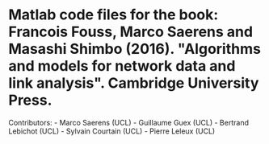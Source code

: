 # Matlab code files for the book: Francois Fouss, Marco Saerens and Masashi Shimbo (2016). "Algorithms and models for network data and link analysis". Cambridge University Press.

Contributors: - Marco Saerens (UCL)
              - Guillaume Guex (UCL)
              - Bertrand Lebichot (UCL)
              - Sylvain Courtain (UCL)
              - Pierre Leleux (UCL)
